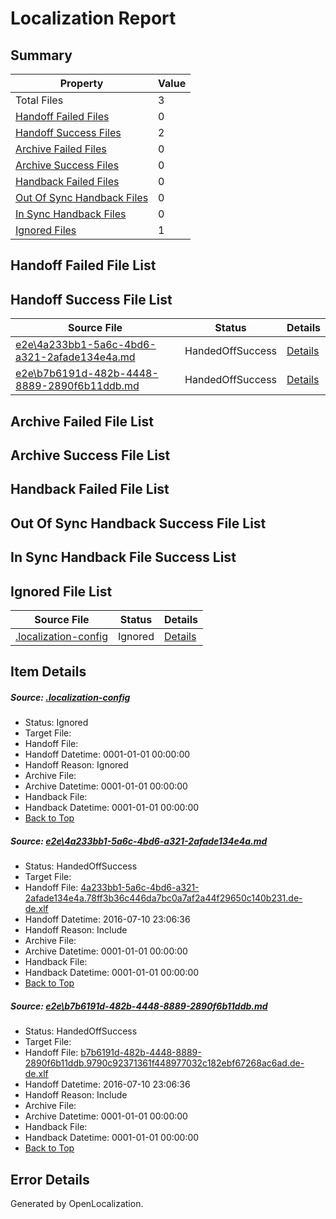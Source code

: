 # <a name='report-top'></a> Localization Report

## Summary
 Property | Value 
 -------- | ----- 
 Total Files | 3
[ Handoff Failed Files ](#handoff-failed-list)| 0
[ Handoff Success Files ](#handoff-success-list)| 2
[ Archive Failed Files ](#archive-failed-list)| 0
[ Archive Success Files ](#archive-success-list)| 0
[ Handback Failed Files ](#handback-failed-list)| 0
[ Out Of Sync Handback Files ](#outofsync-handback-success-list)| 0
[ In Sync Handback Files ](#insync-handback-success-list)| 0
[ Ignored Files ](#ignored-list)| 1

## <a name='handoff-failed-list'></a> Handoff Failed File List

## <a name='handoff-success-list'></a> Handoff Success File List
 Source File | Status | Details 
 ----------- | ------ | ------- 
 [e2e\4a233bb1-5a6c-4bd6-a321-2afade134e4a.md](https://github.com/OpenLocalizationTestOrg/oltest/blob/56b792e84c77ab5cd58b283c200abc871e31e49c/e2e/4a233bb1-5a6c-4bd6-a321-2afade134e4a.md) | HandedOffSuccess | [Details](#c134efa493bb5565af72eaed329025dd54c34c271)
 [e2e\b7b6191d-482b-4448-8889-2890f6b11ddb.md](https://github.com/OpenLocalizationTestOrg/oltest/blob/56b792e84c77ab5cd58b283c200abc871e31e49c/e2e/b7b6191d-482b-4448-8889-2890f6b11ddb.md) | HandedOffSuccess | [Details](#ffae0e6d1c77863566975ba8ebf317668f5f8a082)

## <a name='archive-failed-list'></a> Archive Failed File List

## <a name='archive-success-list'></a> Archive Success File List

## <a name='handback-failed-list'></a> Handback Failed File List

## <a name='outofsync-handback-success-list'></a> Out Of Sync Handback Success File List

## <a name='insync-handback-success-list'></a> In Sync Handback File Success List

## <a name='ignored-list'></a> Ignored File List
 Source File | Status | Details 
 ----------- | ------ | ------- 
 [.localization-config](https://github.com/OpenLocalizationTestOrg/oltest/blob/56b792e84c77ab5cd58b283c200abc871e31e49c/.localization-config) | Ignored | [Details](#3d4f252ac210baf56311d7e97dcc2db10974dbd20)

## Item Details
##### <a name='3d4f252ac210baf56311d7e97dcc2db10974dbd20'></a> Source: [.localization-config](https://github.com/OpenLocalizationTestOrg/oltest/blob/56b792e84c77ab5cd58b283c200abc871e31e49c/.localization-config)
* Status: Ignored
* Target File: 
* Handoff File: 
* Handoff Datetime: 0001-01-01 00:00:00
* Handoff Reason: Ignored
* Archive File: 
* Archive Datetime: 0001-01-01 00:00:00
* Handback File: 
* Handback Datetime: 0001-01-01 00:00:00
* [Back to Top](#report-top)

##### <a name='c134efa493bb5565af72eaed329025dd54c34c271'></a> Source: [e2e\4a233bb1-5a6c-4bd6-a321-2afade134e4a.md](https://github.com/OpenLocalizationTestOrg/oltest/blob/56b792e84c77ab5cd58b283c200abc871e31e49c/e2e/4a233bb1-5a6c-4bd6-a321-2afade134e4a.md)
* Status: HandedOffSuccess
* Target File: 
* Handoff File: [4a233bb1-5a6c-4bd6-a321-2afade134e4a.78ff3b36c446da7bc0a7af2a44f29650c140b231.de-de.xlf](https://github.com/OpenLocalizationTestOrg/olhandoff-e2e/blob/d239b5a91b412dd7805a235fdefeada3e089cc6e/ol-handoff/OpenLocalizationTestOrg/oltest-dede-fly/ci/ht/4a233bb1-5a6c-4bd6-a321-2afade134e4a.78ff3b36c446da7bc0a7af2a44f29650c140b231.de-de.xlf)
* Handoff Datetime: 2016-07-10 23:06:36
* Handoff Reason: Include
* Archive File: 
* Archive Datetime: 0001-01-01 00:00:00
* Handback File: 
* Handback Datetime: 0001-01-01 00:00:00
* [Back to Top](#report-top)

##### <a name='ffae0e6d1c77863566975ba8ebf317668f5f8a082'></a> Source: [e2e\b7b6191d-482b-4448-8889-2890f6b11ddb.md](https://github.com/OpenLocalizationTestOrg/oltest/blob/56b792e84c77ab5cd58b283c200abc871e31e49c/e2e/b7b6191d-482b-4448-8889-2890f6b11ddb.md)
* Status: HandedOffSuccess
* Target File: 
* Handoff File: [b7b6191d-482b-4448-8889-2890f6b11ddb.9790c92371361f448977032c182ebf67268ac6ad.de-de.xlf](https://github.com/OpenLocalizationTestOrg/olhandoff-e2e/blob/d239b5a91b412dd7805a235fdefeada3e089cc6e/ol-handoff/OpenLocalizationTestOrg/oltest-dede-fly/ci/ht/b7b6191d-482b-4448-8889-2890f6b11ddb.9790c92371361f448977032c182ebf67268ac6ad.de-de.xlf)
* Handoff Datetime: 2016-07-10 23:06:36
* Handoff Reason: Include
* Archive File: 
* Archive Datetime: 0001-01-01 00:00:00
* Handback File: 
* Handback Datetime: 0001-01-01 00:00:00
* [Back to Top](#report-top)


## Error Details

Generated by OpenLocalization.
